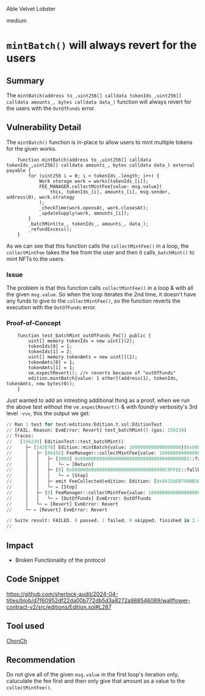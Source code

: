Able Velvet Lobster

medium

# `mintBatch()` will always revert for the users

## Summary
The `mintBatch(address to_,uint256[] calldata tokenIds_,uint256[] calldata amounts_, bytes calldata data_)` function will always revert for the users with the `OutOfFunds` error.

## Vulnerability Detail
The `mintBatch()` function is in-place to allow users to mint multiple tokens for the given works. 
```solidity
    function mintBatch(address to_,uint256[] calldata tokenIds_,uint256[] calldata amounts_, bytes calldata data_) external payable {
        for (uint256 i = 0; i < tokenIds_.length; i++) {
            Work storage work = works[tokenIds_[i]];
            FEE_MANAGER.collectMintFee{value: msg.value}(
                this, tokenIds_[i], amounts_[i], msg.sender, address(0), work.strategy
            );
            _checkTime(work.opensAt, work.closesAt);
            _updateSupply(work, amounts_[i]);
        }
        _batchMint(to_, tokenIds_, amounts_, data_);
        _refundExcess();
    }
```
As we can see that this function calls the `collectMintFee()` in a loop, the `collectMintFee` takes the fee from the user and then it calls`_batchMint()` to mint NFTs to the users.

### Issue
The problem is that this function calls `collectMintFee()` in a loop & with all the given `msg.value`. So when the loop iterates the 2nd time, it doesn't have any funds to give to the `collectMintFee()`, so the function reverts the execution with the `OutOfFunds` error.

### Proof-of-Concept
```solidity
    function test_batchMint_outOfFunds_PoC() public {
        uint[] memory tokenIds = new uint[](2);
        tokenIds[0] = 1;
        tokenIds[1] = 2;
        uint[] memory tokenAmts = new uint[](2);
        tokenAmts[0] = 1;
        tokenAmts[1] = 1;
        vm.expectRevert(); //> reverts because of "outOfFunds"
        edition.mintBatch{value: 1 ether}(address(1), tokenIds, tokenAmts, new bytes(0));
    }
```
Just wanted to add an intresting additional thing as a proof, when we run the above test without the `vm.expectRevert()` & with foundry verbosity's 3rd level `-vvv`, this the output we get:
```py
// Ran 1 test for test/editions/Edition.t.sol:EditionTest
// [FAIL. Reason: EvmError: Revert] test_batchMint() (gas: 156239)
// Traces:
//   [156239] EditionTest::test_batchMint()
//     ├─ [142878] Edition::mintBatch{value: 1000000000000000000}(0x0000000000000000000000000000000000000001, [1, 2], [1, 1], 0x)
//     │   ├─ [86455] FeeManager::collectMintFee{value: 1000000000000000000}(Edition: [0x5615dEB798BB3E4dFa0139dFa1b3D433Cc23b72f], 1, 1, EditionTest: [0x7FA9385bE102ac3EAc297483Dd6233D62b3e1496], 0x0000000000000000000000000000000000000000, Strategy({ asset: 0xEeeeeEeeeEeEeeEeEeEeeEEEeeeeEeeeeeeeEEeE, mintFee: 10000000000000000 [1e16], revshareBps: 2500, royaltyBps: 250 }))
//     │   │   ├─ [3000] 0x0000000000000000000000000000000000000001::fallback{value: 10000000000000000}()
//     │   │   │   └─ ← [Return] 
//     │   │   ├─ [0] 0x0000000000000000000000000000000000C0FFEE::fallback{value: 600000000000000}()
//     │   │   │   └─ ← [Stop] 
//     │   │   ├─ emit FeeCollected(edition: Edition: [0x5615dEB798BB3E4dFa0139dFa1b3D433Cc23b72f], work: 1, asset: 0xEeeeeEeeeEeEeeEeEeEeeEEEeeeeEeeeeeeeEEeE, fee: 10600000000000000 [1.06e16], referrerShare: 0)
//     │   │   └─ ← [Stop] 
//     │   ├─ [0] FeeManager::collectMintFee{value: 1000000000000000000}(Edition: [0x5615dEB798BB3E4dFa0139dFa1b3D433Cc23b72f], 2, 1, EditionTest: [0x7FA9385bE102ac3EAc297483Dd6233D62b3e1496], 0x0000000000000000000000000000000000000000, Strategy({ asset: 0x0000000000000000000000000000000000000000, mintFee: 0, revshareBps: 0, royaltyBps: 0 }))
//     │   │   └─ ← [OutOfFunds] EvmError: OutOfFunds
//     │   └─ ← [Revert] EvmError: Revert
//     └─ ← [Revert] EvmError: Revert

// Suite result: FAILED. 0 passed; 1 failed; 0 skipped; finished in 2.42ms (192.70µs CPU time)
// 
```

## Impact
- Broken Functionality of the protocol

## Code Snippet
https://github.com/sherlock-audit/2024-04-titles/blob/d7f60952df22da00b772db5d3a8272a988546089/wallflower-contract-v2/src/editions/Edition.sol#L287

## Tool used
[ChonCh](https://twitter.com/0x_Shaheen/status/1722664258142650806)

## Recommendation
Do not give all of the given `msg.value` in the first loop's iteration only, caluculate the fee first and then only give that amount as a value to the `collectMintFee()`.
